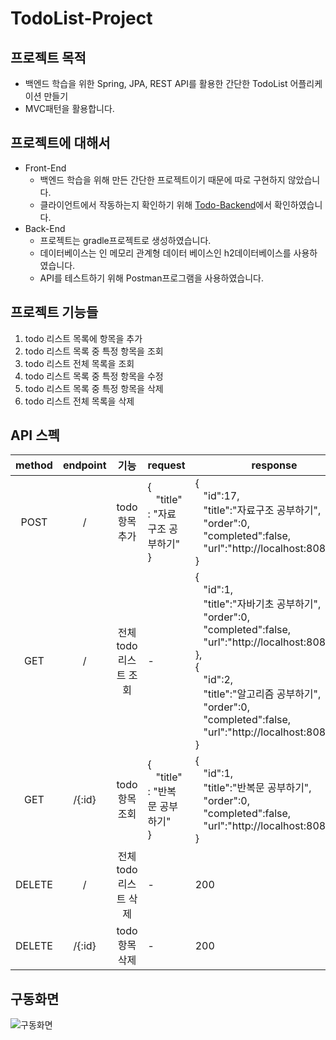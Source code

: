 # TodoList-Project

## 프로젝트 목적
  * 백엔드 학습을 위한 Spring, JPA, REST API를 활용한 간단한 TodoList 어플리케이션 만들기  
  * MVC패턴을 활용합니다.
  
## 프로젝트에 대해서
  * Front-End
    - 백엔드 학습을 위해 만든 간단한 프로젝트이기 때문에 따로 구현하지 않았습니다.
    - 클라이언트에서 작동하는지 확인하기 위해 [Todo-Backend](https://www.todobackend.com/)에서 확인하였습니다.
  * Back-End
    - 프로젝트는 gradle프로젝트로 생성하였습니다.
    - 데이터베이스는 인 메모리 관계형 데이터 베이스인 h2데이터베이스를 사용하였습니다.
    - API를 테스트하기 위해 Postman프로그램을 사용하였습니다.

## 프로젝트 기능들
  1. todo 리스트 목록에 항목을 추가
  2. todo 리스트 목록 중 특정 항목을 조회
  3. todo 리스트 전체 목록을 조회
  4. todo 리스트 목록 중 특정 항목을 수정
  5. todo 리스트 목록 중 특정 항목을 삭제
  6. todo 리스트 전체 목록을 삭제

## API 스펙
|method|endpoint|기능|request|response|
|:---:|:---:|:---:|---|---|
|POST|/|todo 항목 추가|{<br>&nbsp;&nbsp;&nbsp;"title" : "자료구조 공부하기"<br>}|{<br>&nbsp;&nbsp;&nbsp;"id":17,<br>&nbsp;&nbsp;&nbsp;"title":"자료구조 공부하기",<br>&nbsp;&nbsp;&nbsp;"order":0,<br>&nbsp;&nbsp;&nbsp;"completed":false,<br>&nbsp;&nbsp;&nbsp;"url":"http://localhost:8080/17"<br>}|
|GET|/|전체 todo 리스트 조회|-|{<br>&nbsp;&nbsp;&nbsp;"id":1,<br>&nbsp;&nbsp;&nbsp;"title":"자바기초 공부하기",<br>&nbsp;&nbsp;&nbsp;"order":0,<br>&nbsp;&nbsp;&nbsp;"completed":false,<br>&nbsp;&nbsp;&nbsp;"url":"http://localhost:8080/1"<br>},<br>{<br>&nbsp;&nbsp;&nbsp;"id":2,<br>&nbsp;&nbsp;&nbsp;"title":"알고리즘 공부하기",<br>&nbsp;&nbsp;&nbsp;"order":0,<br>&nbsp;&nbsp;&nbsp;"completed":false,<br>&nbsp;&nbsp;&nbsp;"url":"http://localhost:8080/1"<br>}|
|GET|/{:id}|todo 항목 조회|{<br>&nbsp;&nbsp;&nbsp;"title" : "반복문 공부하기"<br>}|{<br>&nbsp;&nbsp;&nbsp;"id":1,<br>&nbsp;&nbsp;&nbsp;"title":"반복문 공부하기",<br>&nbsp;&nbsp;&nbsp;"order":0,<br>&nbsp;&nbsp;&nbsp;"completed":false,<br>&nbsp;&nbsp;&nbsp;"url":"http://localhost:8080/1"<br>}|
|DELETE|/|전체 todo 리스트 삭제|-|200|
|DELETE|/{:id}|todo 항목 삭제|-|200|  

## 구동화면
![구동화면](https://user-images.githubusercontent.com/53508659/124847770-873f4c80-dfd6-11eb-97f3-309d01de6431.PNG)
